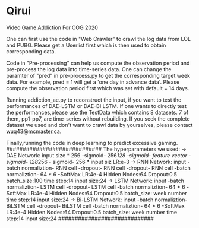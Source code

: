 # Qirui
Video Game Addiction For COG 2020

One can first use the code in "Web Crawler" to crawl the log data from LOL and PUBG. Please get a Userlist first which is then used to obtain corresponding data.

Code in "Pre-processing" can help us compute the observation period and pre-process the log data into time-series data. One can change the paramter of "pred" in pre-process.py to get the corresponding target week data. For example, pred = 1 will get a 'one day in advance data'. Please compute the observation period first which was set with default = 14 days.

Running addiction_ae.py to reconstruct the input, if you want to test the performances of DAE-LSTM or DAE-BI LSTM.
If one wants to directly test the performances,please use the TestData which contains 8 datasets. 7 of them, pp1-pp7, are  time-series without rebuilding. If you seek the complete dataset we used and don't want to crawl data by yourselves, please contact wuq43@mcmaster.ca.

Finally,running the code in deep learning to predict excessive gaming.
#############################
The hyperparameters we used:
-> DAE
    Network: input size * 256 -sigmoid- 256*128 -sigmoid- feature vector -sigmoid- 128*256 - sigmoid- 256 * input siz
    LR:e-3
-> RNN
    Network: input -batch normaliztion- RNN cell -dropout- RNN cell -dropout- RNN cell -batch normaliztion- 64 * 6 -SoftMax
    LR:4e-4
    Hidden Nodes:64
    Dropout:0.5
    batch_size:100
    time step:14
    input size:24
 -> LSTM
    Network: input -batch normaliztion- LSTM cell -dropout- LSTM cell -batch normaliztion- 64 * 6 -SoftMax
    LR:4e-4
    Hidden Nodes:64
    Dropout:0.5
    batch_size: week number
    time step:14
    input size:24
  -> Bi-LSTM
    Network: input -batch normaliztion- BiLSTM cell -dropout- BiLSTM cell -batch normaliztion- 64 * 6 -SoftMax
    LR:4e-4
    Hidden Nodes:64
    Dropout:0.5
    batch_size: week number
    time step:14
    input size:24
#############################
